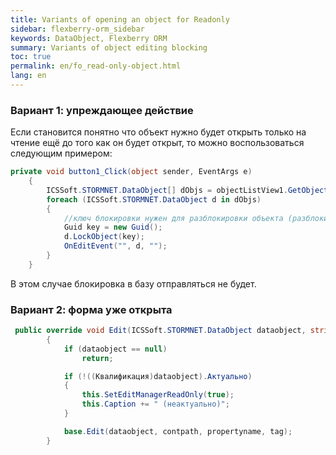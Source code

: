 ```yaml
---
title: Variants of opening an object for Readonly
sidebar: flexberry-orm_sidebar
keywords: DataObject, Flexberry ORM
summary: Variants of object editing blocking
toc: true
permalink: en/fo_read-only-object.html
lang: en
---
```


### Вариант 1: упреждающее действие

Если становится понятно что объект нужно будет открыть только на чтение ещё до того как он будет открыт, то можно воспользоваться следующим примером:

```csharp
private void button1_Click(object sender, EventArgs e)
    { 
        ICSSoft.STORMNET.DataObject[] dObjs = objectListView1.GetObjectsByMarks();
        foreach (ICSSoft.STORMNET.DataObject d in dObjs)
        {
            //ключ блокировки нужен для разблокировки объекта (разблокировать объект другим ключом будет невозможно).
            Guid key = new Guid();
            d.LockObject(key);
            OnEditEvent("", d, "");
        }
    }
```

В этом случае блокировка в базу отправляться не будет.

### Вариант 2: форма уже открыта

```csharp
 public override void Edit(ICSSoft.STORMNET.DataObject dataobject, string contpath, string propertyname, object tag)
        {
            if (dataobject == null)
                return;

            if (!((Квалификация)dataobject).Актуально)
            {
                this.SetEditManagerReadOnly(true);
                this.Caption += " (неактуально)";
            }

            base.Edit(dataobject, contpath, propertyname, tag);
        }
```